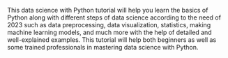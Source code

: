 This data science with Python tutorial will help you learn the basics of Python along with different steps of data science according to the need of 2023 such as data preprocessing, data visualization, statistics, making machine learning models, and much more with the help of detailed and well-explained examples. This tutorial will help both beginners as well as some trained professionals in mastering data science with Python.
